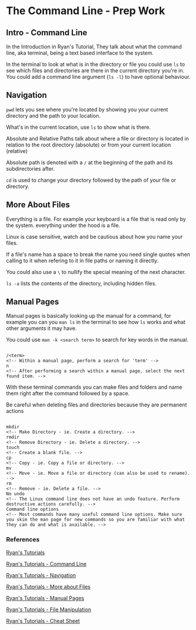 # The Command Line - Prep Work

## Intro - Command Line

In the Introduction in Ryan's Tutorial, They talk about what the command line, aka terminal, being a text based interface to the system.

In the terminal to look at what is in the directory or file you could use `ls` to see which files and directories are there in the current directory you're in. You could add a command line argument (`ls -l`) to have optional behaviour.

## Navigation

`pwd` lets you see where you're located by showing you your current directory and the path to your location.

What's in the current location, use `ls` to show what is there.

Absolute and Relative Paths talk about where a file or directory is located in relation to the root directory (absolute) or from your current location (relative)

Absolute path is denoted with a `/` at the beginning of the path and its subdirectories after.

`cd` is used to change your directory followed by the path of your file or directory.

## More About Files

Everything is a file. For example your keyboard is a file that is read only by the system. everything under the hood is a file.

Linux is case sensitive, watch and be cautious about how you name your files.

If a file's name has a space to break the name you need single quotes when calling to it when refering to it in file paths or naming it directly.

You could also use a `\` to nullify the special meaning of the next character.

`ls -a` lists the contents of the directory, including hidden files.

## Manual Pages

Manual pages is basically looking up the manual for a command, for example you can you `man ls` in the terminal to see how `ls`  works and what other arguments it may have.

You could use `man -k <search term>` to search for key words in the manual.

``` terminal

/<term>
<!-- Within a manual page, perform a search for 'term' -->
n
<!-- After performing a search within a manual page, select the next found item. -->

```

With these terminal commands you can make files and folders and name them right after the command followed by a space.

Be careful when deleting files and directories because they are permanent actions

``` terminal

mkdir
<!-- Make Directory - ie. Create a directory. -->
rmdir
<!-- Remove Directory - ie. Delete a directory. -->
touch
<!-- Create a blank file. -->
cp
<!-- Copy - ie. Copy a file or directory. -->
mv
<!-- Move - ie. Move a file or directory (can also be used to rename). -->
rm
<!-- Remove - ie. Delete a file. -->
No undo
<!-- The Linux command line does not have an undo feature. Perform destructive actions carefully. -->
Command line options
<!-- Most commands have many useful command line options. Make sure you skim the man page for new commands so you are familiar with what they can do and what is available. -->

```

### References

[Ryan's Tutorials](https://ryanstutorials.net/linuxtutorial/)

[Ryan's Tutorials - Command Line](https://ryanstutorials.net/linuxtutorial/commandline.php)

[Ryan's Tutorials - Navigation](https://ryanstutorials.net/linuxtutorial/navigation.php)

[Ryan's Tutorials - More about Files](https://ryanstutorials.net/linuxtutorial/aboutfiles.php)

[Ryan's Tutorials - Manual Pages](https://ryanstutorials.net/linuxtutorial/manual.php)

[Ryan's Tutorials - File Manipulation](https://ryanstutorials.net/linuxtutorial/filemanipulation.php)

[Ryan's Tutorials - Cheat Sheet](https://ryanstutorials.net/linuxtutorial/cheatsheet.php)
